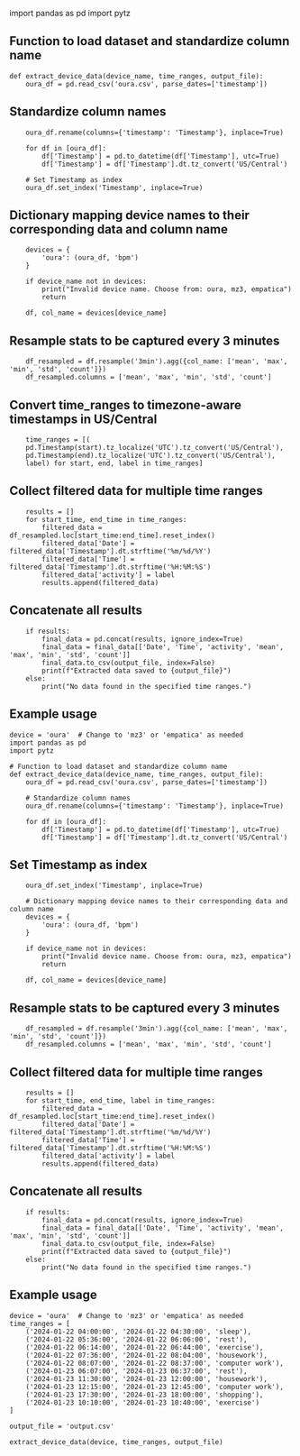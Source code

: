 
import pandas as pd
import pytz

## Function to load dataset and standardize column name
    def extract_device_data(device_name, time_ranges, output_file):
        oura_df = pd.read_csv('oura.csv', parse_dates=['timestamp'])
    
## Standardize column names
        oura_df.rename(columns={'timestamp': 'Timestamp'}, inplace=True)
    
        for df in [oura_df]:
            df['Timestamp'] = pd.to_datetime(df['Timestamp'], utc=True)
            df['Timestamp'] = df['Timestamp'].dt.tz_convert('US/Central')
    
        # Set Timestamp as index
        oura_df.set_index('Timestamp', inplace=True)
    
##  Dictionary mapping device names to their corresponding data and column name
        devices = {
            'oura': (oura_df, 'bpm')
        }
    
        if device_name not in devices:
            print("Invalid device name. Choose from: oura, mz3, empatica")
            return
    
        df, col_name = devices[device_name]
    
## Resample stats to be captured every 3 minutes
        df_resampled = df.resample('3min').agg({col_name: ['mean', 'max', 'min', 'std', 'count']})
        df_resampled.columns = ['mean', 'max', 'min', 'std', 'count']
    
## Convert time_ranges to timezone-aware timestamps in US/Central
        time_ranges = [(
        pd.Timestamp(start).tz_localize('UTC').tz_convert('US/Central'),
        pd.Timestamp(end).tz_localize('UTC').tz_convert('US/Central'),
        label) for start, end, label in time_ranges]
    
## Collect filtered data for multiple time ranges
        results = []
        for start_time, end_time in time_ranges:
            filtered_data = df_resampled.loc[start_time:end_time].reset_index()
            filtered_data['Date'] = filtered_data['Timestamp'].dt.strftime('%m/%d/%Y')
            filtered_data['Time'] = filtered_data['Timestamp'].dt.strftime('%H:%M:%S')
            filtered_data['activity'] = label
            results.append(filtered_data)
    
## Concatenate all results
        if results:
            final_data = pd.concat(results, ignore_index=True)
            final_data = final_data[['Date', 'Time', 'activity', 'mean', 'max', 'min', 'std', 'count']]
            final_data.to_csv(output_file, index=False)
            print(f"Extracted data saved to {output_file}")
        else:
            print("No data found in the specified time ranges.")
    
## Example usage
    device = 'oura'  # Change to 'mz3' or 'empatica' as needed
    import pandas as pd
    import pytz
    
    # Function to load dataset and standardize column name
    def extract_device_data(device_name, time_ranges, output_file):
        oura_df = pd.read_csv('oura.csv', parse_dates=['timestamp'])
    
        # Standardize column names
        oura_df.rename(columns={'timestamp': 'Timestamp'}, inplace=True)
    
        for df in [oura_df]:
            df['Timestamp'] = pd.to_datetime(df['Timestamp'], utc=True)
            df['Timestamp'] = df['Timestamp'].dt.tz_convert('US/Central')
    
## Set Timestamp as index
        oura_df.set_index('Timestamp', inplace=True)
    
        # Dictionary mapping device names to their corresponding data and column name
        devices = {
            'oura': (oura_df, 'bpm')
        }
    
        if device_name not in devices:
            print("Invalid device name. Choose from: oura, mz3, empatica")
            return
    
        df, col_name = devices[device_name]
    
## Resample stats to be captured every 3 minutes
        df_resampled = df.resample('3min').agg({col_name: ['mean', 'max', 'min', 'std', 'count']})
        df_resampled.columns = ['mean', 'max', 'min', 'std', 'count']
    
      
    
## Collect filtered data for multiple time ranges
        results = []
        for start_time, end_time, label in time_ranges:
            filtered_data = df_resampled.loc[start_time:end_time].reset_index()
            filtered_data['Date'] = filtered_data['Timestamp'].dt.strftime('%m/%d/%Y')
            filtered_data['Time'] = filtered_data['Timestamp'].dt.strftime('%H:%M:%S')
            filtered_data['activity'] = label
            results.append(filtered_data)
    
## Concatenate all results
        if results:
            final_data = pd.concat(results, ignore_index=True)
            final_data = final_data[['Date', 'Time', 'activity', 'mean', 'max', 'min', 'std', 'count']]
            final_data.to_csv(output_file, index=False)
            print(f"Extracted data saved to {output_file}")
        else:
            print("No data found in the specified time ranges.")
    
 ## Example usage
    device = 'oura'  # Change to 'mz3' or 'empatica' as needed
    time_ranges = [
        ('2024-01-22 04:00:00', '2024-01-22 04:30:00', 'sleep'),
        ('2024-01-22 05:36:00', '2024-01-22 06:06:00', 'rest'),
        ('2024-01-22 06:14:00', '2024-01-22 06:44:00', 'exercise'),
        ('2024-01-22 07:36:00', '2024-01-22 08:04:00', 'housework'),
        ('2024-01-22 08:07:00', '2024-01-22 08:37:00', 'computer work'),
        ('2024-01-23 06:07:00', '2024-01-23 06:37:00', 'rest'),
        ('2024-01-23 11:30:00', '2024-01-23 12:00:00', 'housework'),
        ('2024-01-23 12:15:00', '2024-01-23 12:45:00', 'computer work'),
        ('2024-01-23 17:30:00', '2024-01-23 18:00:00', 'shopping'),
        ('2024-01-23 10:10:00', '2024-01-23 10:40:00', 'exercise')
    ]
    
    output_file = 'output.csv'
    
    extract_device_data(device, time_ranges, output_file)
